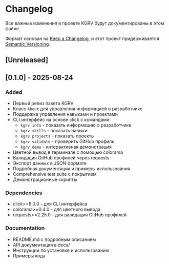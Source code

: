 # Changelog

Все важные изменения в проекте KGRV будут документированы в этом файле.

Формат основан на [Keep a Changelog](https://keepachangelog.com/en/1.0.0/),
и этот проект придерживается [Semantic Versioning](https://semver.org/spec/v2.0.0.html).

## [Unreleased]

## [0.1.0] - 2025-08-24

### Added
- Первый релиз пакета KGRV
- Класс `About` для управления информацией о разработчике
- Поддержка управления навыками и проектами
- CLI интерфейс на основе click с командами:
  - `kgrv info` - показать информацию о разработчике
  - `kgrv skills` - показать навыки
  - `kgrv projects` - показать проекты  
  - `kgrv validate` - проверить GitHub профиль
  - `kgrv demo` - интерактивная демонстрация
- Цветной вывод в терминале с помощью colorama
- Валидация GitHub профилей через requests
- Экспорт данных в JSON формате
- Подробная документация и примеры использования
- Comprehensive test suite с покрытием
- Демонстрационные скрипты

### Dependencies
- click>=8.0.0 - для CLI интерфейса
- colorama>=0.4.0 - для цветного вывода
- requests>=2.25.0 - для валидации GitHub профилей

### Documentation
- README.md с подробным описанием
- API документация в docs/
- Инструкции по установке и использованию
- Примеры кода
